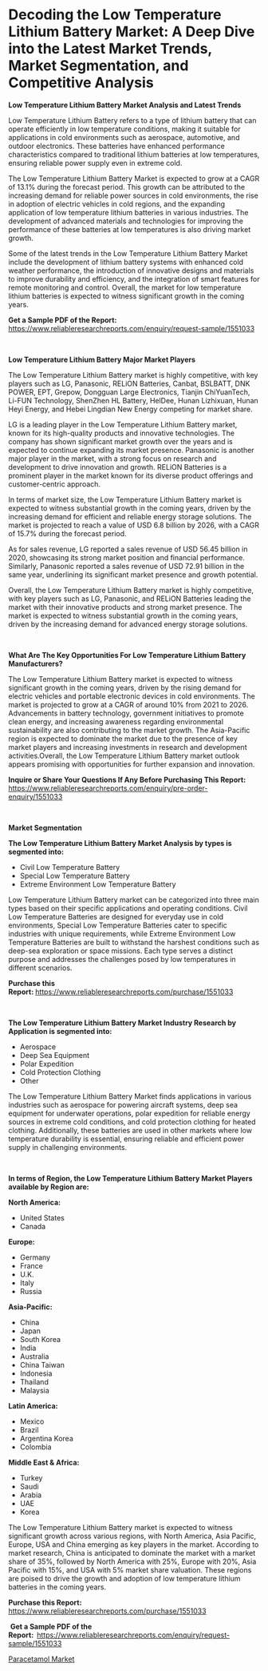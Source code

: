 <p><h1>Decoding the Low Temperature Lithium Battery Market: A Deep Dive into the Latest Market Trends, Market Segmentation, and Competitive Analysis</h1></p><p><strong>Low Temperature Lithium Battery Market Analysis and Latest Trends</strong></p>
<p><p>Low Temperature Lithium Battery refers to a type of lithium battery that can operate efficiently in low temperature conditions, making it suitable for applications in cold environments such as aerospace, automotive, and outdoor electronics. These batteries have enhanced performance characteristics compared to traditional lithium batteries at low temperatures, ensuring reliable power supply even in extreme cold.</p><p>The Low Temperature Lithium Battery Market is expected to grow at a CAGR of 13.1% during the forecast period. This growth can be attributed to the increasing demand for reliable power sources in cold environments, the rise in adoption of electric vehicles in cold regions, and the expanding application of low temperature lithium batteries in various industries. The development of advanced materials and technologies for improving the performance of these batteries at low temperatures is also driving market growth.</p><p>Some of the latest trends in the Low Temperature Lithium Battery Market include the development of lithium battery systems with enhanced cold weather performance, the introduction of innovative designs and materials to improve durability and efficiency, and the integration of smart features for remote monitoring and control. Overall, the market for low temperature lithium batteries is expected to witness significant growth in the coming years.</p></p>
<p><strong>Get a Sample PDF of the Report:&nbsp;</strong> <a href="https://www.reliableresearchreports.com/enquiry/request-sample/1551033">https://www.reliableresearchreports.com/enquiry/request-sample/1551033</a></p>
<p>&nbsp;</p>
<p><strong>Low Temperature Lithium Battery Major Market Players</strong></p>
<p><p>The Low Temperature Lithium Battery market is highly competitive, with key players such as LG, Panasonic, RELiON Batteries, Canbat, BSLBATT, DNK POWER, EPT, Grepow, Dongguan Large Electronics, Tianjin ChiYuanTech, Li-FUN Technology, ShenZhen HL Battery, HelDee, Hunan Lizhixuan, Hunan Heyi Energy, and Hebei Lingdian New Energy competing for market share.</p><p>LG is a leading player in the Low Temperature Lithium Battery market, known for its high-quality products and innovative technologies. The company has shown significant market growth over the years and is expected to continue expanding its market presence. Panasonic is another major player in the market, with a strong focus on research and development to drive innovation and growth. RELiON Batteries is a prominent player in the market known for its diverse product offerings and customer-centric approach.</p><p>In terms of market size, the Low Temperature Lithium Battery market is expected to witness substantial growth in the coming years, driven by the increasing demand for efficient and reliable energy storage solutions. The market is projected to reach a value of USD 6.8 billion by 2026, with a CAGR of 15.7% during the forecast period.</p><p>As for sales revenue, LG reported a sales revenue of USD 56.45 billion in 2020, showcasing its strong market position and financial performance. Similarly, Panasonic reported a sales revenue of USD 72.91 billion in the same year, underlining its significant market presence and growth potential.</p><p>Overall, the Low Temperature Lithium Battery market is highly competitive, with key players such as LG, Panasonic, and RELiON Batteries leading the market with their innovative products and strong market presence. The market is expected to witness substantial growth in the coming years, driven by the increasing demand for advanced energy storage solutions.</p></p>
<p>&nbsp;</p>
<p><strong>What Are The Key Opportunities For Low Temperature Lithium Battery Manufacturers?</strong></p>
<p><p>The Low Temperature Lithium Battery market is expected to witness significant growth in the coming years, driven by the rising demand for electric vehicles and portable electronic devices in cold environments. The market is projected to grow at a CAGR of around 10% from 2021 to 2026. Advancements in battery technology, government initiatives to promote clean energy, and increasing awareness regarding environmental sustainability are also contributing to the market growth. The Asia-Pacific region is expected to dominate the market due to the presence of key market players and increasing investments in research and development activities.Overall, the Low Temperature Lithium Battery market outlook appears promising with opportunities for further expansion and innovation.</p></p>
<p><strong>Inquire or Share Your Questions If Any Before Purchasing This Report:</strong> <a href="https://www.reliableresearchreports.com/enquiry/pre-order-enquiry/1551033">https://www.reliableresearchreports.com/enquiry/pre-order-enquiry/1551033</a></p>
<p>&nbsp;</p>
<p><strong>Market Segmentation</strong></p>
<p><strong>The Low Temperature Lithium Battery Market Analysis by types is segmented into:</strong></p>
<p><ul><li>Civil Low Temperature Battery</li><li>Special Low Temperature Battery</li><li>Extreme Environment Low Temperature Battery</li></ul></p>
<p><p>Low Temperature Lithium Battery market can be categorized into three main types based on their specific applications and operating conditions. Civil Low Temperature Batteries are designed for everyday use in cold environments, Special Low Temperature Batteries cater to specific industries with unique requirements, while Extreme Environment Low Temperature Batteries are built to withstand the harshest conditions such as deep-sea exploration or space missions. Each type serves a distinct purpose and addresses the challenges posed by low temperatures in different scenarios.</p></p>
<p><strong>Purchase this Report:&nbsp;</strong><a href="https://www.reliableresearchreports.com/purchase/1551033">https://www.reliableresearchreports.com/purchase/1551033</a></p>
<p>&nbsp;</p>
<p><strong>The Low Temperature Lithium Battery Market Industry Research by Application is segmented into:</strong></p>
<p><ul><li>Aerospace</li><li>Deep Sea Equipment</li><li>Polar Expedition</li><li>Cold Protection Clothing</li><li>Other</li></ul></p>
<p><p>The Low Temperature Lithium Battery Market finds applications in various industries such as aerospace for powering aircraft systems, deep sea equipment for underwater operations, polar expedition for reliable energy sources in extreme cold conditions, and cold protection clothing for heated clothing. Additionally, these batteries are used in other markets where low temperature durability is essential, ensuring reliable and efficient power supply in challenging environments.</p></p>
<p>&nbsp;</p>
<p><strong>In terms of Region, the Low Temperature Lithium Battery Market Players available by Region are:</strong></p>
<p>
    <p> <strong> North America: </strong>
        <ul>
            <li>United States</li>
            <li>Canada</li>
        </ul>
        </p> 
    <p> <strong> Europe: </strong>
        <ul>
            <li>Germany</li>
            <li>France</li>
            <li>U.K.</li>
            <li>Italy</li>
            <li>Russia</li>
        </ul>
        </p> 
    <p> <strong> Asia-Pacific: </strong>
        <ul>
            <li>China</li>
            <li>Japan</li>
            <li>South Korea</li>
            <li>India</li>
            <li>Australia</li>
            <li>China Taiwan</li>
            <li>Indonesia</li>
            <li>Thailand</li>
            <li>Malaysia</li>
        </ul>
        </p> 
    <p> <strong> Latin America: </strong>
        <ul>
            <li>Mexico</li>
            <li>Brazil</li>
            <li>Argentina Korea</li>
            <li>Colombia</li>
        </ul>
        </p> 
    <p> <strong> Middle East & Africa: </strong>
        <ul>
            <li>Turkey</li>
            <li>Saudi</li>
            <li>Arabia</li>
            <li>UAE</li>
            <li>Korea</li>
        </ul>
    </p>
    </p>
<p><p>The Low Temperature Lithium Battery market is expected to witness significant growth across various regions, with North America, Asia Pacific, Europe, USA and China emerging as key players in the market. According to market research, China is anticipated to dominate the market with a market share of 35%, followed by North America with 25%, Europe with 20%, Asia Pacific with 15%, and USA with 5% market share valuation. These regions are poised to drive the growth and adoption of low temperature lithium batteries in the coming years.</p></p>
<p><strong>Purchase this Report: </strong><a href="https://www.reliableresearchreports.com/purchase/1551033">https://www.reliableresearchreports.com/purchase/1551033</a></p>
<p>&nbsp;<strong>Get a Sample PDF of the Report:&nbsp;&nbsp;</strong><a href="https://www.reliableresearchreports.com/enquiry/request-sample/1551033">https://www.reliableresearchreports.com/enquiry/request-sample/1551033</a></p>
<p><strong></strong></p>
<p><p><a href="https://scarlet-rocket-c63.notion.site/Paracetamol-Market-Size-Global-Industry-Overview-Market-Segmentation-and-Forecast-2024-to-2031-5490234f50734d778d96fce9d0bcfdd7">Paracetamol Market</a></p></p>